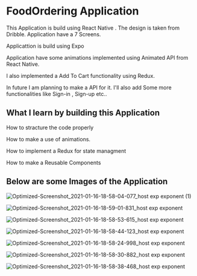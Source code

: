 # FoodOrdering Application 

 This Application is build using React Native . The design is taken from Dribble. Application have a 7 Screens.
 
 
 Applicattion is build using Expo


 Application have some animations implemented using Animated API from React Native.


 I also implemented a Add To Cart functionality using Redux.


 In future I am planning to make a API for it. I'll also add Some more functionalities like Sign-in , Sign-up etc..


## What I learn by building this Application

How to stracture the code properly

How to make a use of animations.

How to implement a Redux for state managment

How to make a Reusable Components 

## Below are some Images of the Application
![Optimized-Screenshot_2021-01-16-18-58-04-077_host exp exponent (1)](https://user-images.githubusercontent.com/56273302/104814104-13946200-5833-11eb-904e-f57952747daa.jpg)


![Optimized-Screenshot_2021-01-16-18-59-01-831_host exp exponent](https://user-images.githubusercontent.com/56273302/104814482-36c01100-5835-11eb-9e9c-13c8b96a7567.jpg)

![Optimized-Screenshot_2021-01-16-18-58-53-615_host exp exponent](https://user-images.githubusercontent.com/56273302/104814485-39226b00-5835-11eb-8e7e-df3896a1893b.jpg)

![Optimized-Screenshot_2021-01-16-18-58-44-123_host exp exponent](https://user-images.githubusercontent.com/56273302/104814495-42133c80-5835-11eb-9557-fabd14f56e38.jpg)

![Optimized-Screenshot_2021-01-16-18-58-24-998_host exp exponent](https://user-images.githubusercontent.com/56273302/104814505-4f302b80-5835-11eb-99d8-4b5289ae5b3b.jpg)

![Optimized-Screenshot_2021-01-16-18-58-30-882_host exp exponent](https://user-images.githubusercontent.com/56273302/104814504-4b040e00-5835-11eb-8ba5-0424ed471909.jpg)

![Optimized-Screenshot_2021-01-16-18-58-38-468_host exp exponent](https://user-images.githubusercontent.com/56273302/104814498-46d7f080-5835-11eb-93e0-04c18dd4d98c.jpg)
